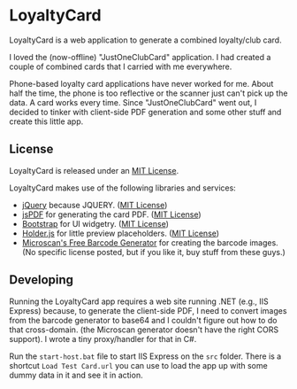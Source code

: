 # LoyaltyCard

LoyaltyCard is a web application to generate a combined loyalty/club card.

I loved the (now-offline) "JustOneClubCard" application. I had created a couple of combined cards that I carried with me everywhere.

Phone-based loyalty card applications have never worked for me. About half the time, the phone is too reflective or the scanner just can't pick up the data. A card works every time. Since "JustOneClubCard" went out, I decided to tinker with client-side PDF generation and some other stuff and create this little app.

## License

LoyaltyCard is released under an [MIT License](http://opensource.org/licenses/MIT).

LoyaltyCard makes use of the following libraries and services:

- [jQuery](http://jquery.com/) because JQUERY. ([MIT License](http://opensource.org/licenses/MIT))
- [jsPDF](http://jspdf.com/) for generating the card PDF. ([MIT License](http://opensource.org/licenses/MIT))
- [Bootstrap](http://getbootstrap.com/) for UI widgetry. ([MIT License](http://opensource.org/licenses/MIT))
- [Holder.js](http://imsky.github.io/holder/) for little preview placeholders. ([MIT License](http://opensource.org/licenses/MIT))
- [Microscan's Free Barcode Generator](http://www.microscan.com/en-us/trainingandresources/freebarcodegenerator.aspx) for creating the barcode images. (No specific license posted, but if you like it, buy stuff from these guys.)

## Developing

Running the LoyaltyCard app requires a web site running .NET (e.g., IIS Express) because, to generate the client-side PDF, I need to convert images from the barcode generator to base64 and I couldn't figure out how to do that cross-domain. (the Microscan generator doesn't have the right CORS support). I wrote a tiny proxy/handler for that in C#.

Run the `start-host.bat` file to start IIS Express on the `src` folder. There is a shortcut `Load Test Card.url` you can use to load the app up with some dummy data in it and see it in action.
